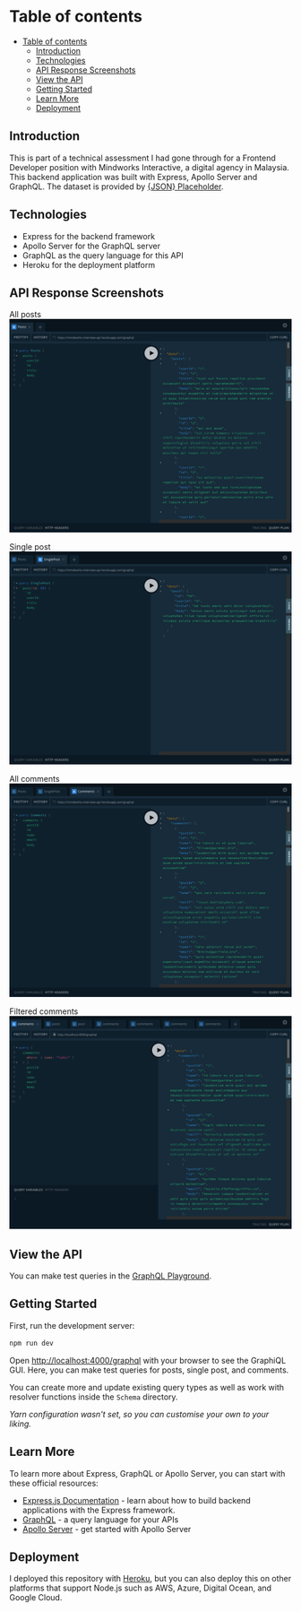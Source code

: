 # Table of contents

- [Table of contents](#table-of-contents)
  - [Introduction](#introduction)
  - [Technologies](#technologies)
  - [API Response Screenshots](#api-response-screenshots)
  - [View the API](#view-the-api)
  - [Getting Started](#getting-started)
  - [Learn More](#learn-more)
  - [Deployment](#deployment)

## Introduction

This is part of a technical assessment I had gone through for a Frontend Developer position with Mindworks Interactive, a digital agency in Malaysia. This backend application was built with Express, Apollo Server and GraphQL. The dataset is provided by [{JSON} Placeholder](https://jsonplaceholder.typicode.com/).

## Technologies

- Express for the backend framework
- Apollo Server for the GraphQL server
- GraphQL as the query language for this API
- Heroku for the deployment platform

## API Response Screenshots

All posts
![All posts](public/media/posts.png)

Single post
![Single post](public/media/single-post.png)

All comments
![All comments](public/media/comments.png)

Filtered comments
![Filtered comments](public/media/filtered-comments.png)

## View the API

You can make test queries in the [GraphQL Playground](https://mindworks-interview-api.herokuapp.com/graphql).

## Getting Started

First, run the development server:

```bash
npm run dev
```

Open [http://localhost:4000/graphql](http://localhost:4000/graphql) with your browser to see the GraphiQL GUI. Here, you can make test queries for posts, single post, and comments.

You can create more and update existing query types as well as work with resolver functions inside the `Schema` directory.

*Yarn configuration wasn't set, so you can customise your own to your liking.*

## Learn More

To learn more about Express, GraphQL or Apollo Server, you can start with these official resources:

- [Express.js Documentation](https://expressjs.com/) - learn about how to build backend applications with the Express framework.
- [GraphQL](https://graphql.org/) - a query language for your APIs
- [Apollo Server](https://www.apollographql.com/docs/apollo-server/getting-started/) - get started with Apollo Server

## Deployment

I deployed this repository with [Heroku](https://www.heroku.com/), but you can also deploy this on other platforms that support Node.js such as AWS, Azure, Digital Ocean, and Google Cloud.